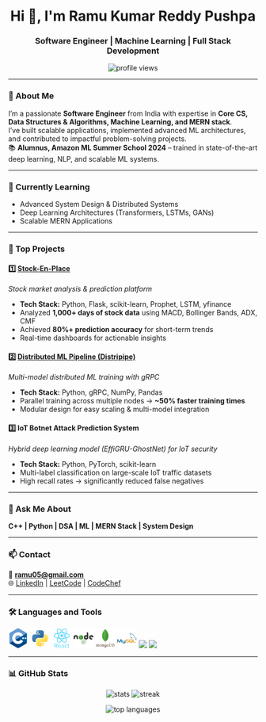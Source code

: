 <h1 align="center">Hi 👋, I'm Ramu Kumar Reddy Pushpa</h1>
<h3 align="center">Software Engineer | Machine Learning | Full Stack Development</h3>

<p align="center">
  <img src="https://komarev.com/ghpvc/?username=vardhan-0512&label=Profile%20views&color=0e75b6&style=flat" alt="profile views" />
</p>

---

### 🚀 About Me
I’m a passionate **Software Engineer** from India with expertise in **Core CS, Data Structures & Algorithms, Machine Learning, and MERN stack**.  
I’ve built scalable applications, implemented advanced ML architectures, and contributed to impactful problem-solving projects.  
📚 **Alumnus, Amazon ML Summer School 2024** – trained in state-of-the-art deep learning, NLP, and scalable ML systems.

---

### 🌱 Currently Learning
- Advanced System Design & Distributed Systems  
- Deep Learning Architectures (Transformers, LSTMs, GANs)  
- Scalable MERN Applications  

---

### 📌 Top Projects

#### 1️⃣ [Stock-En-Place](https://github.com/vardhan-0512/Stock-En-Place)
*Stock market analysis & prediction platform*  
- **Tech Stack:** Python, Flask, scikit-learn, Prophet, LSTM, yfinance  
- Analyzed **1,000+ days of stock data** using MACD, Bollinger Bands, ADX, CMF  
- Achieved **80%+ prediction accuracy** for short-term trends  
- Real-time dashboards for actionable insights

#### 2️⃣ [Distributed ML Pipeline (Distripipe)](https://github.com/vardhan-0512/Distripipe)
*Multi-model distributed ML training with gRPC*  
- **Tech Stack:** Python, gRPC, NumPy, Pandas  
- Parallel training across multiple nodes → **~50% faster training times**  
- Modular design for easy scaling & multi-model integration

#### 3️⃣ IoT Botnet Attack Prediction System
*Hybrid deep learning model (EffiGRU-GhostNet) for IoT security*  
- **Tech Stack:** Python, PyTorch, scikit-learn  
- Multi-label classification on large-scale IoT traffic datasets  
- High recall rates → significantly reduced false negatives

---

### 💬 Ask Me About
**C++ | Python | DSA | ML | MERN Stack | System Design**

---

### 📫 Contact
📧 **ramu05@gmail.com**  
🌐 [LinkedIn](https://linkedin.com/in/ramu05) | [LeetCode](https://leetcode.com/varhdan_0512) | [CodeChef](https://www.codechef.com/users/varhdan_0512)

---

### 🛠 Languages and Tools
<p align="left">
  <img src="https://raw.githubusercontent.com/devicons/devicon/master/icons/cplusplus/cplusplus-original.svg" width="40" />
  <img src="https://raw.githubusercontent.com/devicons/devicon/master/icons/python/python-original.svg" width="40" />
  <img src="https://raw.githubusercontent.com/devicons/devicon/master/icons/react/react-original-wordmark.svg" width="40" />
  <img src="https://raw.githubusercontent.com/devicons/devicon/master/icons/nodejs/nodejs-original-wordmark.svg" width="40" />
  <img src="https://raw.githubusercontent.com/devicons/devicon/master/icons/mongodb/mongodb-original-wordmark.svg" width="40" />
  <img src="https://raw.githubusercontent.com/devicons/devicon/master/icons/mysql/mysql-original-wordmark.svg" width="40" />
  <img src="https://www.vectorlogo.zone/logos/tensorflow/tensorflow-icon.svg" width="40" />
  <img src="https://www.vectorlogo.zone/logos/pytorch/pytorch-icon.svg" width="40" />
</p>

---

### 📊 GitHub Stats
<p align="center">
  <img src="https://github-readme-stats.vercel.app/api?username=vardhan-0512&show_icons=true&theme=default" alt="stats" />
  <img src="https://github-readme-streak-stats.herokuapp.com/?user=vardhan-0512&theme=default" alt="streak" />
</p>
<p align="center">
  <img src="https://github-readme-stats.vercel.app/api/top-langs?username=vardhan-0512&show_icons=true&locale=en&layout=compact" alt="top languages" />
</p>
